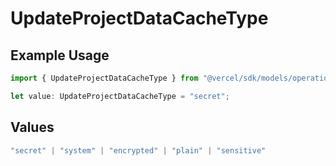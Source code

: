# UpdateProjectDataCacheType

## Example Usage

```typescript
import { UpdateProjectDataCacheType } from "@vercel/sdk/models/operations/updateprojectdatacache.js";

let value: UpdateProjectDataCacheType = "secret";
```

## Values

```typescript
"secret" | "system" | "encrypted" | "plain" | "sensitive"
```